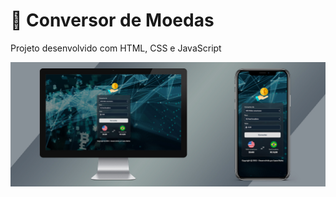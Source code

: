 # 💱 Conversor de Moedas

Projeto desenvolvido com HTML, CSS e JavaScript
<br>

<img src="./assets/mockup.jpg">
